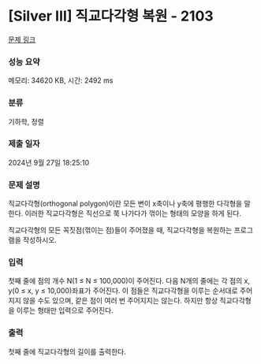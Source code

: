 # [Silver III] 직교다각형 복원 - 2103 

[문제 링크](https://www.acmicpc.net/problem/2103) 

### 성능 요약

메모리: 34620 KB, 시간: 2492 ms

### 분류

기하학, 정렬

### 제출 일자

2024년 9월 27일 18:25:10

### 문제 설명

<p>직교다각형(orthogonal polygon)이란 모든 변이 x축이나 y축에 평행한 다각형을 말한다. 이러한 직교다각형은 직선으로 쭉 나가다가 꺾이는 형태의 모양을 하게 된다.</p>

<p>직교다각형의 모든 꼭짓점(꺾이는 점)들이 주어졌을 때, 직교다각형을 복원하는 프로그램을 작성하시오.</p>

### 입력 

 <p>첫째 줄에 점의 개수 N(1 ≤ N ≤ 100,000)이 주어진다. 다음 N개의 줄에는 각 점의 x, y(0 ≤ x, y ≤ 10,000)좌표가 주어진다. 이 점들은 직교다각형을 이루는 순서대로 주어지지 않을 수도 있으며, 같은 점이 여러 번 주어지지는 않는다. 하지만 항상 직교다각형을 이루는 형태만 입력으로 주어진다.</p>

### 출력 

 <p>첫째 줄에 직교다각형의 길이를 출력한다.</p>


